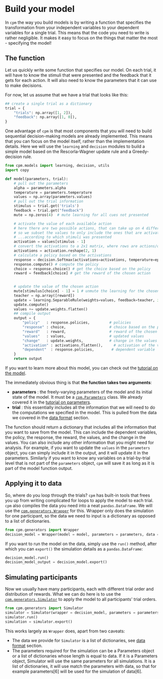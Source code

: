 # Build your model

In `cpm` the way you build models is by writing a function that specifies the transformation from your independent variables to your dependent variables for a single trial.
This means that the code you need to write is rather negligible.
It makes it easy to focus on the things that matter the most - specifying the model!

## The function

Let us quickly write some function that specifies our model. On each trial, it will have to know the stimuli that were presented and the feedback that it gets for each action. It will also need to know the parameters that it can use to make decisions.

For now, let us assume that we have a trial that looks like this:

```python
## create a single trial as a dictionary
trial = {
    "trials": np.array([1, 2]),
    "feedback": np.array([1, 0]),
}
```

One advantage of `cpm` is that most components that you will need to build sequential decision-making models are already implemented. This means that you can focus on the model itself, rather than the implementation details. Here we will use the `learning` and `decision` modules to build a simple model based on the Rescorla-Wagner update rule and a Greedy-decision rule.

```python
from cpm.models import learning, decision, utils
import copy

def model(parameters, trial):
    # pull out the parameters
    alpha = parameters.alpha
    temperature = parameters.temperature
    values = np.array(parameters.values)
    # pull out the trial information
    stimulus = trial.get('trials')
    feedback = trial.get("feedback")
    mute = np.zeros(4)  # mute learning for all cues not presented

    # activate the value of each available action
    # here there are two possible actions, that can take up on 4 different values
    # so we subset the values to only include the ones that are activated...
    # ...according to which stimuli was presented
    activation = values[stimulus - 1]
    # convert the activations to a 2x1 matrix, where rows are actions/outcomes
    activations = activation.reshape(2, 1)
    # calculate a policy based on the activations
    response = decision.Softmax(activations=activations, temperature=epsilon)
    response.compute() # compute the policy
    choice = response.choice() # get the choice based on the policy
    reward = feedback[choice] # get the reward of the chosen action

    
    # update the value of the chosen action
    mute[stimulus[choice] - 1] = 1 # unmute the learning for the chosen action
    teacher = np.array([reward])
    update = learning.SeparableRule(weights=values, feedback=teacher, input=mute, alpha=alpha)
    update.compute()
    values += update.weights.flatten()
    ## compile output
    output = {
        "policy"   : response.policies,         # policies
        "response" : choice,                    # choice based on the policy
        "reward"   : reward,                    # reward of the chosen action
        "values"   : values,                    # updated values
        "change"   : update.weights,            # change in the values
        "activation" : activations.flatten(),     # activation of the values
        "dependent"  : response.policies,        # dependent variable
    }
    return output
```

If you want to learn more about this model, you can check out the [tutorial on the model](../examples/example2.ipynb).

The immediately obvious thing is that **the function takes two arguments**:

* **parameters** : the freely-varying parameters of the model and its initial state of the model. It must be a [`cpm.Parameters`](../references/generators.md#cpm.generators.Parameters) class. We already covered it in the [tutorial on parameters](parameters.md).
* **trial** : this essentially includes all the information that we will need to do the computations we specified in the model. This is pulled from the data we covered in the [data format](data-format.md) section.

The function should return a dictionary that includes all the information that you want to save from the model. This can include the dependent variables, the policy, the response, the reward, the values, and the change in the values. You can also include any other information that you might need for analysis. For example, if you want to update the `values` in the `parameters` object, you can simply include it in the output, and it will update it in the parameters. Similarly if you want to know any variables on a trial-by-trial level that is not part of the `parameters` object, `cpm` will save it as long as it is part of the model function output.

## Applying it to data

So, where do you loop through the trials? `cpm` has built-in tools that frees you up from writing complicated for loops to apply the model to each trial. `cpm` also compiles the data you need into a neat `pandas.DataFrame`. We will use the [`cpm.generators.Wrapper`](../references/generators.md#cpm.generators.Wrapper) for this. Wrapper only does the simulation for one participant, so the data we need to input is a dictionary as opposed to a list of dictionaries.

```python
from cpm.generators import Wrapper
decision_model = Wrapper(model = model, parameters = parameters, data = data)
```

If you want to run the model on the data, simply use the `run()` method, after which you can `export()` the simulation details as a `pandas.DataFrame`:

```python
decision_model.run()
decision_model_output = decision_model.export()
```

## Simulating participants

Now we usually have many participants, each with different trial order and distribution of rewards. What we can do here is to use the [`cpm.generators.Simulator`](../references/generators.md#cpm.generators.Simulator) to apply the model to all participants' trial orders.

```python
from cpm.generators import Simulator
simulator = Simulator(wrapper = decision_model, parameters = parameters, data = complete_data)
simulator.run()
simulation = simulator.export()
```

This works largely as `Wrapper` does, apart from two caveats:

* The data we provide for `Simulator` is a list of dictionaries, see [data format](data-format.md) section.
* The parameters required for the simulation can be a Parameters object or a list of dictionaries whose length is equal to data. If it is a Parameters object, Simulator will use the same parameters for all simulations. It is a list of dictionaries, it will use match the parameters with data, so that for example parameters[6] will be used for the simulation of data[6].
